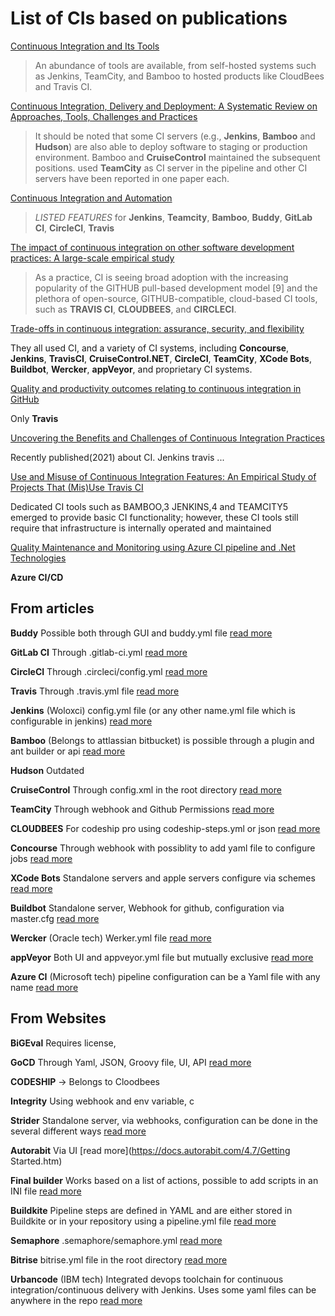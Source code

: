 # List of CIs based on publications


[Continuous Integration and Its Tools](https://ieeexplore.ieee.org/abstract/document/6802994) 
> An abundance of tools are available, from self-hosted systems such as Jenkins, TeamCity, and Bamboo to hosted products like CloudBees and Travis CI. 

[Continuous Integration, Delivery and Deployment: A Systematic Review on Approaches, Tools, Challenges and Practices](https://ieeexplore.ieee.org/abstract/document/7884954) 
> It should be noted that some CI servers (e.g., **Jenkins**, **Bamboo** and **Hudson**) are also able to deploy software to staging or production environment.
> Bamboo and **CruiseControl** maintained the subsequent positions. 
> used **TeamCity** as CI server in the pipeline and other CI servers have been reported in one paper each.

[Continuous Integration and Automation](https://papers.ssrn.com/sol3/papers.cfm?abstract_id=3655567) 
> _LISTED FEATURES_ for **Jenkins**, **Teamcity**, **Bamboo**, **Buddy**, **GitLab CI**, **CircleCI**, **Travis**

[The impact of continuous integration on other software development practices: A large-scale empirical study](https://ieeexplore.ieee.org/abstract/document/8115619) 
> As a practice, CI is seeing broad adoption with the increasing popularity of the GITHUB pull-based development model [9] and the plethora of open-source, GITHUB-compatible, cloud-based CI tools, such as **TRAVIS CI**, **CLOUDBEES**, and **CIRCLECI**.

[Trade-offs in continuous integration: assurance, security, and flexibility](https://dl.acm.org/doi/abs/10.1145/3106237.3106270) 

They all used CI, and a variety of CI systems, including **Concourse**, **Jenkins**, **TravisCI**, **CruiseControl.NET**, **CircleCI**, **TeamCity**, **XCode Bots**, **Buildbot**, **Wercker**, **appVeyor**, and proprietary CI systems.

[Quality and productivity outcomes relating to continuous integration in GitHub](https://dl.acm.org/doi/abs/10.1145/2786805.2786850) 

Only **Travis**

[Uncovering the Benefits and Challenges of Continuous Integration Practices](https://ieeexplore.ieee.org/abstract/document/9374092) 

Recently published(2021) about CI. Jenkins travis ...

[Use and Misuse of Continuous Integration Features: An Empirical Study of Projects That (Mis)Use Travis CI](https://ieeexplore.ieee.org/document/8360943) 

Dedicated CI tools such as BAMBOO,3 JENKINS,4 and TEAMCITY5 emerged to provide basic CI functionality; however, these CI tools still require that infrastructure is internally operated and maintained

[Quality Maintenance and Monitoring using Azure CI pipeline and .Net Technologies](https://www.researchgate.net/publication/346087348_Quality_Maintenance_and_Monitoring_using_Azure_CI_pipeline_and_Net_Technologies) 

**Azure CI/CD**

## From articles
**Buddy** Possible both through GUI and buddy.yml file [read more](https://buddy.works/docs/yaml/yaml-gui)

**GitLab CI** Through .gitlab-ci.yml [read more](https://docs.gitlab.com/ee/ci/ci_cd_for_external_repos/github_integration.html)

**CircleCI** Through .circleci/config.yml [read more](https://circleci.com/docs/2.0/config-intro/?section=configuration)

**Travis** Through .travis.yml file [read more](https://docs.travis-ci.com/user/tutorial/)

**Jenkins** (Woloxci) config.yml file (or any other name.yml file which is configurable in jenkins) [read more](https://www.jenkins.io/blog/2018/04/25/configuring-jenkins-pipeline-with-yaml-file/)

**Bamboo** (Belongs to attlassian bitbucket) is possible through a plugin and ant builder or api [read more](https://confluence.atlassian.com/bamboo/github-289277001.html)

**Hudson** Outdated

**CruiseControl** Through config.xml in the root directory [read more](http://cruisecontrol.sourceforge.net/gettingstartedsourcedist.html)

**TeamCity** Through webhook and Github Permissions [read more](oolblue.be/en/product/836037/samsung-galaxy-watch-active2-black-40mm-aluminum.html)

**CLOUDBEES** For codeship pro using codeship-steps.yml or json [read more](https://docs.cloudbees.com/docs/cloudbees-codeship/latest/pro-builds-and-configuration/steps)

**Concourse** Through webhook with possiblity to add yaml file to configure jobs [read more](https://concourse-ci.org/install.html)

**XCode Bots** Standalone servers and apple servers configure via schemes [read more](https://developer.apple.com/library/archive/documentation/IDEs/Conceptual/xcode_guide-continuous_integration/ConfigureBots.html#//apple_ref/doc/uid/TP40013292-CH9-SW1)

**Buildbot** Standalone server, Webhook for github, configuration via master.cfg [read more](https://www.digitalocean.com/community/tutorials/how-to-set-up-continuous-integration-with-buildbot-on-ubuntu-16-04)

**Wercker** (Oracle tech) Werker.yml file [read more](https://devcenter.wercker.com/development/wercker-yml/)

**appVeyor** Both UI and appveyor.yml file but mutually exclusive [read more](https://www.appveyor.com/docs/build-configuration/#appveyoryml-and-ui-coexistence)

**Azure CI** (Microsoft tech) pipeline configuration can be a Yaml file with any name [read more](https://docs.microsoft.com/en-us/azure/devops/pipelines/create-first-pipeline?view=azure-devops&tabs=java%2Ctfs-2018-2%2Cbrowser)

## From Websites

**BiGEval** Requires license, 

**GoCD** Through Yaml, JSON, Groovy file, UI, API [read more](https://docs.gocd.org/current/configuration/quick_pipeline_setup.html)

**CODESHIP** -> Belongs to Cloodbees

**Integrity** Using webhook and env variable, c

**Strider** Standalone server, via webhooks, configuration can be done in the several different ways [read more](https://github.com/dominictarr/rc#standards)

**Autorabit** Via UI [read more](https://docs.autorabit.com/4.7/Getting Started.htm)

**Final builder** Works based on a list of actions, possible to add scripts in an INI file [read more](https://www.finalbuilder.com/downloads/finalbuilder) 

**Buildkite** Pipeline steps are defined in YAML and are either stored in Buildkite or in your repository using a pipeline.yml file [read more](https://buildkite.com/docs/pipelines/defining-steps)

**Semaphore** .semaphore/semaphore.yml [read more](https://docs.semaphoreci.com/guided-tour/creating-your-first-project/)

**Bitrise** bitrise.yml file in the root directory [read more](https://devcenter.bitrise.io/jp/bitrise-cli/basics-of-bitrise-yml/)

**Urbancode** (IBM tech) Integrated devops toolchain for continuous integration/continuous delivery with Jenkins. Uses some yaml files can be anywhere in the repo [read more](https://developer.ibm.com/technologies/continuous-integration/videos/implement-continuous-integration-with-jenkins-on-ibm-cloud-private)
